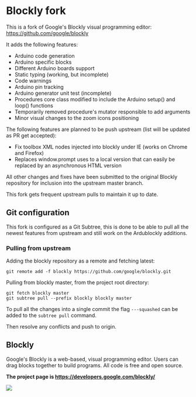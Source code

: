 # Blockly fork

This is a fork of Google's Blockly visual programming editor:
https://github.com/google/blockly

It adds the following features:

* Arduino code generation
* Arduino specific blocks
* Different Arduino boards support
* Static typing (working, but incomplete)
* Code warnings
* Arduino pin tracking
* Arduino generator unit test (incomplete)
* Procedures core class modified to include the Arduino setup() and loop() functions
* Temporarily removed procedure's mutator responsible to add arguments
* Minor visual changes to the zoom icons positioning

The following features are planned to be push upstream (list will be updated as PR get accepted):

* Fix toolbox XML nodes injected into blockly under IE (works on Chrome and Firefox)
* Replaces window.prompt uses to a local version that can easily be replaced by an asynchronous HTML version

All other changes and fixes have been submitted to the original Blockly repository for inclusion into the upstream master branch.

This fork gets frequent upstream pulls to maintain it up to date.


## Git configuration

This fork is configured as a Git Subtree, this is done to be able to pull all the newest features from upstream and still work on the Ardublockly additions.


### Pulling from upstream

Adding the blockly repository as a remote and fetching latest:

```
git remote add -f blockly https://github.com/google/blockly.git
```

Pulling from blockly master, from the project root directory:

```
git fetch blockly master
git subtree pull --prefix blockly blockly master
```

To pull all the changes into a single commit the flag `---squashed` can be added to the `subtree pull` command.

Then resolve any conflicts and push to origin.


## Blockly

Google's Blockly is a web-based, visual programming editor.  Users can drag
blocks together to build programs.  All code is free and open source.

**The project page is https://developers.google.com/blockly/**

![](https://developers.google.com/blockly/sample.png)

